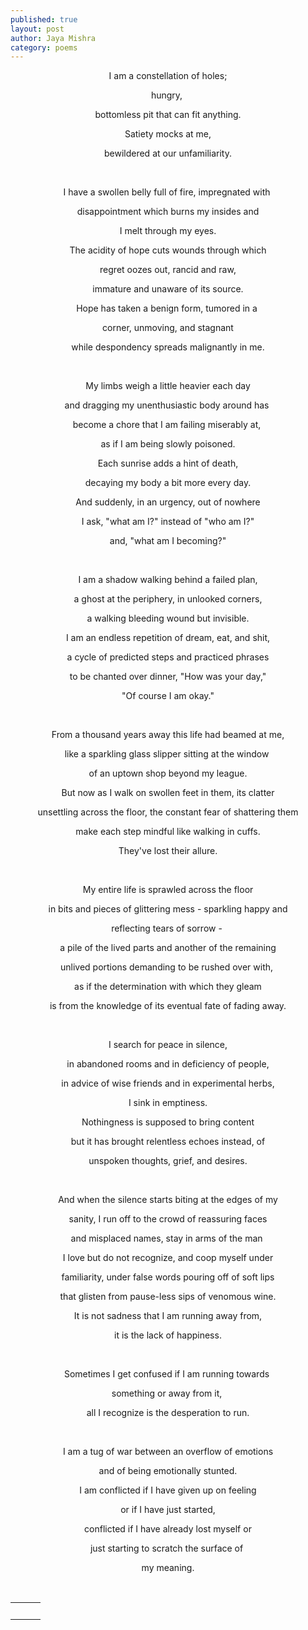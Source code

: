 ```yaml
---
published: true
layout: post
author: Jaya Mishra
category: poems
---
```

<p style="text-align: center;">I am a constellation of holes;</p>

<p style="text-align: center;">hungry,&nbsp;</p>

<p style="text-align: center;">bottomless pit that can fit anything.</p>

<p style="text-align: center;">Satiety mocks at me,</p>

<p style="text-align: center;">bewildered at our unfamiliarity.</p>

<p style="text-align: center;">
	<br>
</p>

<p style="text-align: center;">I have a swollen belly full of fire, impregnated with&nbsp;</p>

<p style="text-align: center;">disappointment which burns my insides and</p>

<p style="text-align: center;">I melt through my eyes.</p>

<p style="text-align: center;">The acidity of hope cuts wounds through which</p>

<p style="text-align: center;">regret oozes out, rancid and raw,</p>

<p style="text-align: center;">immature and unaware of its source.</p>

<p style="text-align: center;">Hope has taken a benign form, tumored in a&nbsp;</p>

<p style="text-align: center;">corner, unmoving, and stagnant</p>

<p style="text-align: center;">while despondency spreads malignantly in me.</p>

<p style="text-align: center;">
	<br>
</p>

<p style="text-align: center;">My limbs weigh a little heavier each day</p>

<p style="text-align: center;">and dragging my unenthusiastic body around has&nbsp;</p>

<p style="text-align: center;">become a chore that I am failing miserably at,&nbsp;</p>

<p style="text-align: center;">as if I am being slowly poisoned.</p>

<p style="text-align: center;">Each sunrise adds a hint of death,</p>

<p style="text-align: center;">decaying my body a bit more every day.</p>

<p style="text-align: center;">And suddenly, in an urgency, out of nowhere</p>

<p style="text-align: center;">I ask, &quot;what am I?&quot; instead of &quot;who am I?&quot;</p>

<p style="text-align: center;">and, &quot;what am I becoming?&quot;</p>

<p style="text-align: center;">
	<br>
</p>

<p style="text-align: center;">I am a shadow walking behind a failed plan,</p>

<p style="text-align: center;">a ghost at the periphery, in unlooked corners,</p>

<p style="text-align: center;">a walking bleeding wound but invisible.</p>

<p style="text-align: center;">I am an endless repetition of dream, eat, and shit,</p>

<p style="text-align: center;">a cycle of predicted steps and practiced phrases</p>

<p style="text-align: center;">to be chanted over dinner, &quot;How was your day,&quot;</p>

<p style="text-align: center;">&quot;Of course I am okay.&quot;</p>

<p style="text-align: center;">
	<br>
</p>

<p style="text-align: center;">From a thousand years away this life had beamed at me,</p>

<p style="text-align: center;">like a sparkling glass slipper sitting at the window&nbsp;</p>

<p style="text-align: center;">of an uptown shop beyond my league.</p>

<p style="text-align: center;">But now as I walk on swollen feet in them, its clatter</p>

<p style="text-align: center;">unsettling across the floor, the constant fear of shattering them</p>

<p style="text-align: center;">make each step mindful like walking in cuffs.</p>

<p style="text-align: center;">They&#39;ve lost their allure.</p>

<p style="text-align: center;">
	<br>
</p>

<p style="text-align: center;">My entire life is sprawled across the floor</p>

<p style="text-align: center;">in bits and pieces of glittering mess - sparkling happy and</p>

<p style="text-align: center;">reflecting tears of sorrow -&nbsp;</p>

<p style="text-align: center;">a pile of the lived parts and another of the remaining</p>

<p style="text-align: center;">unlived portions demanding to be rushed over with,&nbsp;</p>

<p style="text-align: center;">as if the determination with which they gleam</p>

<p style="text-align: center;">is from the knowledge of its eventual fate of fading away.</p>

<p style="text-align: center;">
	<br>
</p>

<p style="text-align: center;">I search for peace in silence,</p>

<p style="text-align: center;">in abandoned rooms and in deficiency of people,</p>

<p style="text-align: center;">in advice of wise friends and in experimental herbs,</p>

<p style="text-align: center;">I sink in emptiness.</p>

<p style="text-align: center;">Nothingness is supposed to bring content</p>

<p style="text-align: center;">but it has brought relentless echoes instead, of</p>

<p style="text-align: center;">unspoken thoughts, grief, and desires.</p>

<p style="text-align: center;">
	<br>
</p>

<p style="text-align: center;">And when the silence starts biting at the edges of my</p>

<p style="text-align: center;">sanity, I run off to the crowd of reassuring faces</p>

<p style="text-align: center;">and misplaced names, stay in arms of the man&nbsp;</p>

<p style="text-align: center;">I love but do not recognize, and coop myself under</p>

<p style="text-align: center;">familiarity, under false words pouring off of soft lips</p>

<p style="text-align: center;">that glisten from pause-less sips of venomous wine.</p>

<p style="text-align: center;">It is not sadness that I am running away from,</p>

<p style="text-align: center;">it is the lack of happiness.</p>

<p style="text-align: center;">
	<br>
</p>

<p style="text-align: center;">Sometimes I get confused if I am running towards&nbsp;</p>

<p style="text-align: center;">something or away from it,&nbsp;</p>

<p style="text-align: center;">all I recognize is the desperation to run.</p>

<p style="text-align: center;">
	<br>
</p>

<p style="text-align: center;">I am a tug of war between an overflow of emotions</p>

<p style="text-align: center;">and of being emotionally stunted.</p>

<p style="text-align: center;">I am conflicted if I have given up on feeling</p>

<p style="text-align: center;">or if I have just started,</p>

<p style="text-align: center;">conflicted if I have already lost myself or</p>

<p style="text-align: center;">just starting to scratch the surface of&nbsp;</p>

<p style="text-align: center;">my meaning.</p>

<p style="text-align: center;">
	<br>
</p>

<table class="fr-dashed-borders fr-alternate-rows" style="width: 100%;">
	<tbody>
		<tr>
			<td style="text-align: center;">
				<div data-empty="true" style="text-align: center;">
					<br>
				</div>
			</td>
			<td style="text-align: center;">
				<div data-empty="true" style="text-align: center;">
					<br>
				</div>
			</td>
			<td style="text-align: center;">
				<div data-empty="true" style="text-align: center;">
					<br>
				</div>
			</td>
		</tr>
	</tbody>
</table>

<p>
	<br>
</p>